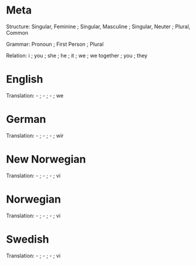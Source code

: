 Meta
====

Structure: Singular, Feminine ; Singular, Masculine ; Singular, Neuter ; Plural, Common

Grammar:   Pronoun ; First Person ; Plural

Relation:  i ; you ; she ; he ; it ; we ; we together ; you ; they



English
=======

Translation: - ; - ; - ; we



German
======

Translation: - ; - ; - ; wir



New Norwegian
=============

Translation: - ; - ; - ; vi



Norwegian
=========

Translation: - ; - ; - ; vi



Swedish
=======

Translation: - ; - ; - ; vi
